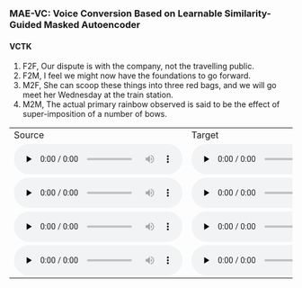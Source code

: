 ### MAE-VC: Voice Conversion Based on Learnable Similarity-Guided Masked Autoencoder
<!-- #### [MediumVC: Any-to-any voice conversion using synthetic specific-speaker speeches as intermedium features](https://arxiv.org/abs/2110.02500) -->
#### VCTK
1. F2F, Our dispute is with the company, not the travelling public.
2. F2M, I feel we might now have the foundations to go forward.
3. M2F, She can scoop these things into three red bags, and we will go meet her Wednesday at the train station. 
4. M2M, The actual primary rainbow observed is said to be the effect of super-imposition of a number of bows. 

<table>
   <tr>
      <td>Source</td>
      <td>Target</td>
      <td>ADAINVC</td>
      <td>AGAINVC</td>
      <td>MediumVC</td>
      <td>FragmentVC</td>
      <td>MAE-VC</td>
   </tr>
   <tr>
      <td><audio id="audio" controls="" preload="none"> <source id="V1_s" src="samples/VCTK/F2F/p303_045.wav"> </audio></td>
      <td><audio id="audio" controls="" preload="none"> <source id="V1_t" src="samples/VCTK/F2F/p280_315.wav"> </audio></td>
      <td><audio id="audio" controls="" preload="none"> <source id="V1_A" src="samples/VCTK/F2F/A_ADAINVC_p303_045TOp280_315.wav"> </audio></td>
      <td><audio id="audio" controls="" preload="none"> <source id="V1_B" src="samples/VCTK/F2F/B_AGAINVC_p303_045TOp280_315.wav"> </audio></td>
      <td><audio id="audio" controls="" preload="none"> <source id="V1_C" src="samples/VCTK/F2F/C_MediumVC_p303_045TOp280_315.wav"> </audio></td>
      <td><audio id="audio" controls="" preload="none"> <source id="V1_D" src="samples/VCTK/F2F/D_FragmentVC_p303_045TOp280_315.wav"> </audio></td>
      <td><audio id="audio" controls="" preload="none"> <source id="V1_E" src="samples/VCTK/F2F/E_MAEVC_p303_045TOp280_315.wav"> </audio></td>
     
   </tr>
   <tr>
      <td><audio id="audio" controls="" preload="none"> <source id="V1_s" src="samples/VCTK/F2M/p239_057.wav"> </audio></td>
      <td><audio id="audio" controls="" preload="none"> <source id="V1_t" src="samples/VCTK/F2M/p252_365.wav"> </audio></td>
      <td><audio id="audio" controls="" preload="none"> <source id="V1_A" src="samples/VCTK/F2M/A_ADAINVC_p239_057TOp252_365.wav"> </audio></td>
      <td><audio id="audio" controls="" preload="none"> <source id="V1_B" src="samples/VCTK/F2M/B_AGAINVC_p239_057TOp252_365.wav"> </audio></td>
      <td><audio id="audio" controls="" preload="none"> <source id="V1_C" src="samples/VCTK/F2M/C_MediumVC_p239_057TOp252_365.wav"> </audio></td>
      <td><audio id="audio" controls="" preload="none"> <source id="V1_D" src="samples/VCTK/F2M/D_FragmentVC_p239_057TOp252_365.wav"> </audio></td>
      <td><audio id="audio" controls="" preload="none"> <source id="V1_E" src="samples/VCTK/F2M/E_MAEVC_p239_057TOp252_365.wav"> </audio></td>
   </tr>
   <tr>
      <td><audio id="audio" controls="" preload="none"> <source id="V1_s" src="samples/VCTK/M2F/p232_005.wav"> </audio></td>
      <td><audio id="audio" controls="" preload="none"> <source id="V1_t" src="samples/VCTK/M2F/p308_329.wav"> </audio></td>
      <td><audio id="audio" controls="" preload="none"> <source id="V1_A" src="samples/VCTK/M2F/A_ADAINVC_p232_005TOp308_329.wav"> </audio></td>
      <td><audio id="audio" controls="" preload="none"> <source id="V1_B" src="samples/VCTK/M2F/B_AGAINVC_p232_005TOp308_329.wav"> </audio></td>
      <td><audio id="audio" controls="" preload="none"> <source id="V1_C" src="samples/VCTK/M2F/C_MediumVC_p232_005TOp308_329.wav"> </audio></td>
      <td><audio id="audio" controls="" preload="none"> <source id="V1_D" src="samples/VCTK/M2F/D_FragmentVC_p232_005TOp308_329.wav"> </audio></td>
      <td><audio id="audio" controls="" preload="none"> <source id="V1_E" src="samples/VCTK/M2F/E_MAEVC_p232_005TOp308_329.wav"> </audio></td>
   </tr>
   <tr>
      <td><audio id="audio" controls="" preload="none"> <source id="V1_s" src="samples/VCTK/M2M/p246_022.wav"> </audio></td>
      <td><audio id="audio" controls="" preload="none"> <source id="V1_t" src="samples/VCTK/M2M/p245_093.wav"> </audio></td>
      <td><audio id="audio" controls="" preload="none"> <source id="V1_A" src="samples/VCTK/M2M/A_ADAINVC_p246_022TOp245_093.wav"> </audio></td>
      <td><audio id="audio" controls="" preload="none"> <source id="V1_B" src="samples/VCTK/M2M/B_AGAINVC_p246_022TOp245_093.wav"> </audio></td>
      <td><audio id="audio" controls="" preload="none"> <source id="V1_C" src="samples/VCTK/M2M/C_MediumVC_p246_022TOp245_093.wav"> </audio></td>
      <td><audio id="audio" controls="" preload="none"> <source id="V1_D" src="samples/VCTK/M2M/D_FragmentVC_p246_022TOp245_093.wav"> </audio></td>
      <td><audio id="audio" controls="" preload="none"> <source id="V1_E" src="samples/VCTK/M2M/E_MAEVC_p246_022TOp245_093.wav"> </audio></td>
   </tr>
   
</table>
